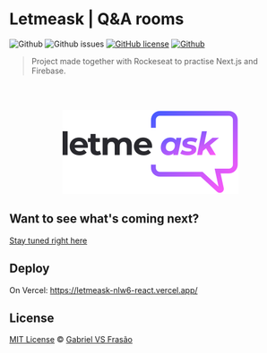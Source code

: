 # Letmeask | Q&A rooms

![Github](https://img.shields.io/badge/Gabe%20Frasz-Letmeask-gold?style=flat-square)
![Github issues](https://img.shields.io/github/issues/SlyCooper-n/letmeask-nlw6-react?color=red&style=flat-square)
[![GitHub license](https://img.shields.io/github/license/SlyCooper-n/letmeask-nlw6-react?style=flat-square)](https://github.com/SlyCooper-n/letmeask-nlw6-react/blob/main/LICENSE)
[![Github](https://img.shields.io/badge/-Rockeseat-purple?style=flat-square)](https://github.com/SlyCooper-n)

> Project made together with Rockeseat to practise Next.js and Firebase.

<br />
<br />
<p align="center">
  <img alt="Letmeask logo" src="./_docs/logo.svg" />
</p>

## Want to see what's coming next?

[Stay tuned right here](https://github.com/SlyCooper-n/letmeask-nlw6-react/projects/1)

## Deploy

On Vercel: https://letmeask-nlw6-react.vercel.app/

## License

[MIT License](https://github.com/SlyCooper-n/letmeask-nlw6-react/blob/main/LICENSE) &copy; [Gabriel VS Frasão](https://github.com/SlyCooper-n)
